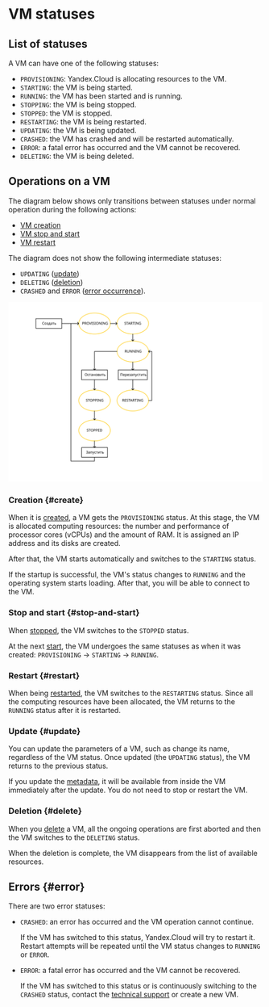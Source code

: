 # VM statuses

## List of statuses

A VM can have one of the following statuses:

- `PROVISIONING`: Yandex.Cloud is allocating resources to the VM.
- `STARTING`: the VM is being started.
- `RUNNING`: the VM has been started and is running.
- `STOPPING`: the VM is being stopped.
- `STOPPED`: the VM is stopped.
- `RESTARTING`: the VM is being restarted.
- `UPDATING`: the VM is being updated.
- `CRASHED`: the VM has crashed and will be restarted automatically.
- `ERROR`: a fatal error has occurred and the VM cannot be recovered.
- `DELETING`: the VM is being deleted.

## Operations on a VM

The diagram below shows only transitions between statuses under normal operation during the following actions:

- [VM creation](#create)
- [VM stop and start ](#stop-and-start)
- [VM restart](#restart)

The diagram does not show the following intermediate statuses:

- `UPDATING` ([update](#update))
- `DELETING` ([deletion](#delete))
- `CRASHED` and `ERROR` ([error occurrence](#error)).

![image](../_assets/create-and-run.svg)

### Creation {#create}

When it is [created](../operations/vm-create/create-linux-vm.md), a VM gets the `PROVISIONING` status. At this stage, the VM is allocated computing resources: the number and performance of processor cores (vCPUs) and the amount of RAM. It is assigned an IP address and its disks are created.

After that, the VM starts automatically and switches to the `STARTING` status.

If the startup is successful, the VM's status changes to `RUNNING` and the operating system starts loading. After that, you will be able to connect to the VM.

### Stop and start {#stop-and-start}

When [stopped](../operations/vm-control/vm-stop-and-start.md#stop), the VM switches to the `STOPPED` status.

At the next [start](../operations/vm-control/vm-stop-and-start.md#start), the VM undergoes the same statuses as when it was created: `PROVISIONING` → `STARTING` → `RUNNING`.

### Restart {#restart}

When being [restarted](../operations/vm-control/vm-stop-and-start.md#restart), the VM switches to the `RESTARTING` status. Since all the computing resources have been allocated, the VM returns to the `RUNNING` status after it is restarted.

### Update {#update}

You can update the parameters of a VM, such as change its name, regardless of the VM status. Once updated (the `UPDATING` status), the VM returns to the previous status.

If you update the [metadata](vm-metadata.md), it will be available from inside the VM immediately after the update. You do not need to stop or restart the VM.

### Deletion {#delete}

When you [delete](../operations/vm-control/vm-delete.md) a VM, all the ongoing operations are first aborted and then the VM switches to the `DELETING` status.

When the deletion is complete, the VM disappears from the list of available resources.

## Errors {#error}

There are two error statuses:

- `CRASHED`: an error has occurred and the VM operation cannot continue.

    If the VM has switched to this status, Yandex.Cloud will try to restart it. Restart attempts will be repeated until the VM status changes to `RUNNING` or `ERROR`.

- `ERROR`: a fatal error has occurred and the VM cannot be recovered.

    If the VM has switched to this status or is continuously switching to the `CRASHED` status, contact the [technical support](../../support/overview.md) or create a new VM.

